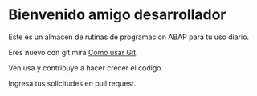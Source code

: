 # Bienvenido amigo desarrollador

Este es un almacen de rutinas de programacion ABAP para tu uso diario.

Eres nuevo con git mira [Como usar Git](Como%20usar%20Git.md).

Ven usa y contribuye a hacer crecer el codigo.

Ingresa tus solicitudes en pull request.